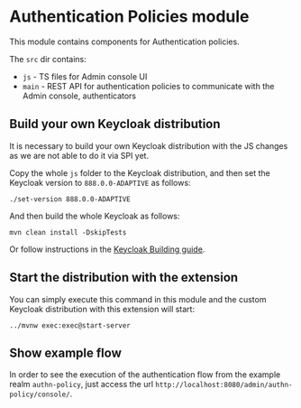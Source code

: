 # Authentication Policies module

This module contains components for Authentication policies.

The `src` dir contains:

* `js` - TS files for Admin console UI
* `main` - REST API for authentication policies to communicate with the Admin console, authenticators

## Build your own Keycloak distribution
It is necessary to build your own Keycloak distribution with the JS changes as we are not able to do it via SPI yet.

Copy the whole `js` folder to the Keycloak distribution, and then set the Keycloak version to `888.0.0-ADAPTIVE` as follows:
```shell
./set-version 888.0.0-ADAPTIVE
```

And then build the whole Keycloak as follows:
```shell
mvn clean install -DskipTests
```

Or follow instructions in the [Keycloak Building guide](https://github.com/keycloak/keycloak/blob/main/docs/building.md).

## Start the distribution with the extension

You can simply execute this command in this module and the custom Keycloak distribution with this extension will start:
```shell
../mvnw exec:exec@start-server
```

## Show example flow

In order to see the execution of the authentication flow from the example realm `authn-policy`, just access the url `http://localhost:8080/admin/authn-policy/console/`.